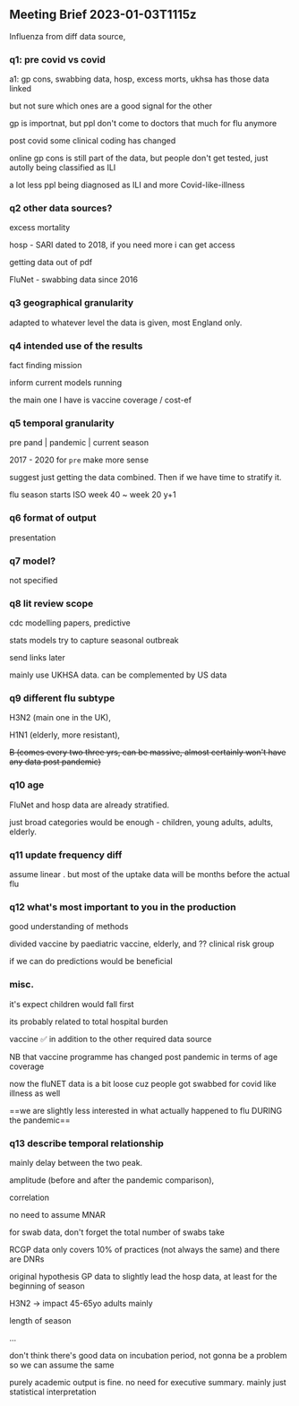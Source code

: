 ## Meeting Brief 2023-01-03T1115z

Influenza from diff data source, 

### q1: pre covid vs covid 

a1: gp cons, swabbing data, hosp, excess morts, ukhsa has those data linked

but not sure which ones are a good signal for the other

gp is importnat, but ppl don't come to doctors that much for flu anymore

post covid some clinical coding has changed

online gp cons is still part of the data, but people don't get tested, just autolly being classified as ILI

a lot less ppl being diagnosed as ILI and more Covid-like-illness

### q2 other data sources?

excess mortality

hosp - SARI dated to 2018, if you need more i can get access

getting data out of pdf

FluNet - swabbing data since 2016

### q3 geographical granularity

adapted to whatever level the data is given, most England only.

### q4 intended use of the results

fact finding mission

inform current models running

the main one I have is vaccine coverage / cost-ef

### q5 temporal granularity

pre pand | pandemic | current season

2017 - 2020 for `pre` make more sense

suggest just getting the data combined. Then if we have time to stratify it.

flu season starts ISO week 40 ~ week 20 y+1

### q6 format of output

presentation

### q7 model? 

not specified

### q8 lit review scope

cdc modelling papers, predictive

stats models try to capture seasonal outbreak

send links later

mainly use UKHSA data. can be complemented by US data

### q9 different flu subtype

H3N2 (main one in the UK), 

H1N1 (elderly, more resistant), 

<del>B (comes every two three yrs, can be massive, almost certainly won't have any data post pandemic)</del>

### q10 age

FluNet and hosp data are already stratified.

just broad categories would be enough - children, young adults, adults, elderly.

### q11 update frequency diff

assume linear . but most of the uptake data will be months before the actual flu



### q12 what's most important to you in the production

good understanding of methods

divided vaccine by paediatric vaccine, elderly, and ?? clinical risk group

if we can do predictions would be beneficial 

### misc.

it's expect children would fall first

its probably related to total hospital burden

vaccine ✅ in addition to the other required data source

NB that vaccine programme has changed post pandemic in terms of age coverage

now the fluNET data is a bit loose cuz people got swabbed for covid like illness as well

 ==we are slightly less interested in what actually happened to flu DURING the pandemic== 

### q13 describe temporal relationship

mainly delay between the two peak. 

amplitude (before and after the pandemic comparison), 

correlation

no need to assume MNAR

for swab data, don't forget the total number of swabs take

RCGP data only covers 10% of practices (not always the same) and there are DNRs

original hypothesis GP data to slightly lead the hosp data, at least for the beginning of season

H3N2 → impact 45-65yo adults mainly 

length of season

...

don't think there's good data on incubation period, not gonna be a problem so we can assume the same

purely academic output is fine. no need for executive summary. mainly just statistical interpretation

